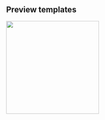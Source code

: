 ## Preview templates

<p>
  <a href="https://github.com/WPortfolio/WPortfolio/tree/master/src/templates/t1">
    <img src="https://raw.githubusercontent.com/WPortfolio/WPortfolio/master/src/templates/images/t1.png" width="250">
  </a>
</p>
